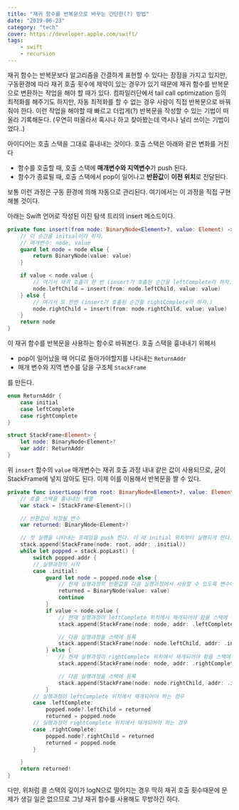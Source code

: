 ```yaml
---
title: "재귀 함수를 반복문으로 바꾸는 간단한(?) 방법"
date: "2019-06-23"
category: "tech"
cover: https://developer.apple.com/swift/
tags:
    - swift
    - recursion
---
```


재귀 함수는 반복문보다 알고리즘을 간결하게 표현할 수 있다는 장점을 가지고 있지만, 구동환경에 따라 재귀 호출 횟수에 제약이 있는 경우가 있기 때문에 재귀 함수를 반복문으로 변환하는 작업을 해야 할 때가 있다. 컴파일러단에서 tail call optimization 등의 최적화를 해주기도 하지만, 자동 최적화를 할 수 없는 경우 사람이 직접 반복문으로 바꿔줘야 한다. 이런 작업을 해야할 때 빠르고 더럽게(?) 반복문을 작성할 수 있는 기법이 떠올라 기록해둔다. (우연히 떠올라서 혹시나 하고 찾아봤는데 역시나 널리 쓰이는 기법이었다..)

아이디어는 호출 스택을 그대로 흉내내는 것이다. 호출 스택은 아래와 같은 변화를 거친다

- 함수를 호출할 때, 호출 스택에 **매개변수와 지역변수**가 push 된다.
- 함수가 종료될 때, 호출 스택에서 pop이 일어나고 **반환값**이 **이전 위치**로 전달된다.

보통 이런 과정은 구동 환경에 의해 자동으로 관리된다. 여기에서는 이 과정을 직접 구현해볼 것이다.

아래는 Swift 언어로 작성된 이진 탐색 트리의 insert 메소드이다.

```swift
private func insert(from node: BinaryNode<Element>?, value: Element) -> BinaryNode<Element> {
    // 이 순간을 initial이라 하자.
    // 매개변수: node, value
    guard let node = node else {
        return BinaryNode(value: value)
    }

    if value < node.value {
        // 여기서 재귀 호출이 한 번 (insert가 호출된 순간을 leftComplete라 하자.)
        node.leftChild = insert(from: node.leftChild, value: value)
    } else {
        // 여기서 또 한번 (insert가 호출된 순간을 rightComplete라 하자.)
        node.rightChild = insert(from: node.rightChild, value: value)
    }
    return node
}
```

이 재귀 함수를 반복문을 사용하는 함수로 바꿔본다. 호출 스택을 흉내내기 위해서 

- pop이 일어났을 때 어디로 돌아가야할지를 나타내는 `ReturnAddr`
- 매개 변수와 지역 변수를 담을 구조체 `StackFrame`

를 만든다.

```swift
enum ReturnAddr {
    case initial
    case leftComplete
    case rightComplete
}

struct StackFrame<Element> {
    let node: BinaryNode<Element>?
    var addr: ReturnAddr
}
```

위 `insert` 함수의 `value` 매개변수는 재귀 호출 과정 내내 같은 값이 사용되므로, 굳이 StackFrame에 넣지 않아도 된다. 이제 이를 이용해서 반복문을 짤 수 있다.

```swift
private func insertLoop(from root: BinaryNode<Element>?, value: Element) -> BinaryNode<Element> {
    // 호출 스택을 흉내내는 배열
    var stack = [StackFrame<Element>]()

    // 반환값이 저장될 변수
    var returned: BinaryNode<Element>?

    // 첫 실행을 나타내는 프레임을 push 한다. 이 때 initial 위치부터 실행되게 한다.
    stack.append(StackFrame(node: root, addr: .initial))
    while let popped = stack.popLast() {
        switch popped.addr {
        // 실행과정의 시작
        case .initial:
            guard let node = popped.node else {
                // 현재 실행과정의 반환값을 다음 실행과정에서 사용할 수 있도록 변수에 저장
                returned = BinaryNode(value: value)
                continue
            }
            if value < node.value {
                // 현재 실행과정이 leftComplete 위치에서 재개되어야 함을 스택에 등록
                stack.append(StackFrame(node: node, addr: .leftComplete))

                // 다음 실행과정을 스택에 등록
                stack.append(StackFrame(node: node.leftChild, addr: .initial))
            } else {
                // 현재 실행과정이 rightComplete 위치에서 재개되어야 함을 스택에 등록
                stack.append(StackFrame(node: node, addr: .rightComplete))

                // 다음 실행과정을 스택에 등록
                stack.append(StackFrame(node: node.rightChild, addr: .initial))
            }
        // 실행과정이 leftComplete 위치에서 재개되어야 하는 경우
        case .leftComplete:
            popped.node?.leftChild = returned
            returned = popped.node
        // 실행과정이 rightComplete 위치에서 재개되어야 하는 경우
        case .rightComplete:
            popped.node?.rightChild = returned
            returned = popped.node
        }

    }
    return returned!
}
```

다만, 위처럼 콜 스택의 깊이가 logN으로 떨어지는 경우 딱히 재귀 호출 횟수때문에 문제가 생길 일은 없으므로 그냥 재귀 함수를 사용해도 무방하긴 하다.